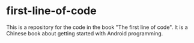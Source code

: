 # first-line-of-code
This is a repository for the code in the book "The first line of code".
It is a Chinese book about getting started with Android programming.
